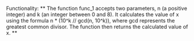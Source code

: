 Functionality: ** The function func_1 accepts two parameters, n (a positive integer) and k (an integer between 0 and 8). It calculates the value of x using the formula n * (10^k // gcd(n, 10^k)), where gcd represents the greatest common divisor. The function then returns the calculated value of x. **